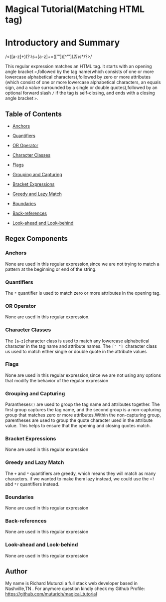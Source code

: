# Magical Tutorial(Matching HTML tag)

# Introductory and Summary

/<([a-z]+)(?:\s+[a-z]+=(['"])[^'"]_\2)_\s\*\/?>/

This regular expression matches an HTML tag. it starts with an opening angle bracket `<`,followed by the tag name(which consists of one or more lowercase alphabetical characters),followed by zero or more attributes (which consist of one or more lowercase alphabetical characters, an equals sign, and a value surrounded by a single or double quotes),followed by an optional forward slash `/` if the tag is self-closing, and ends with a closing angle bracket `>`.

## Table of Contents

- [Anchors](#anchors)

- [Quantifiers](#quantifiers)
- [OR Operator](#or-operator)
- [Character Classes](#character-classes)
- [Flags](#flags)
- [Grouping and Capturing](#grouping-and-capturing)
- [Bracket Expressions](#bracket-expressions)
- [Greedy and Lazy Match](#greedy-and-lazy-match)
- [Boundaries](#boundaries)
- [Back-references](#back-references)
- [Look-ahead and Look-behind](#look-ahead-and-look-behind)

## Regex Components

### Anchors

None are used in this regular expression,since we are not trying to match a pattern at the beginning or end of the string.

### Quantifiers

The `*` quantifier is used to match zero or more attributes in the opening tag.

### OR Operator

None are used in this regular expression.

### Character Classes

The `[a-z]`character class is used to match any lowercase alphabetical character in the tag name and attribute names. The `[' "] `character class us used to match either single or double quote in the attribute values

### Flags

None are used in this regular expression,since we are not using any options that modify the behavior of the regular expression

### Grouping and Capturing

Parantheses`()` are used to group the tag name and attributes together. The first group captures the tag name, and the second group is a non-capturing group that matches zero or more attributes.Within the non-capturing group, parentheses are used to group the quote character used in the attribute value.
This helps to ensure that the opening and closing quotes match.

### Bracket Expressions

None are used in this regular expression

### Greedy and Lazy Match

The `+` and `*` quantifiers are greedy, which means they will match as many characters. if we wanted to make them lazy instead, we could use the `+?` abd `*?` quantifiers instead.

### Boundaries

None are used in this regular expression

### Back-references

None are used in this regular expression

### Look-ahead and Look-behind

None are used in this regular expression

## Author

My name is Richard Mutunzi a full stack web developer based in Nashville,TN . For anymore question kindly check my Github Profile: https://github.com/muturich/magical_tutorial
